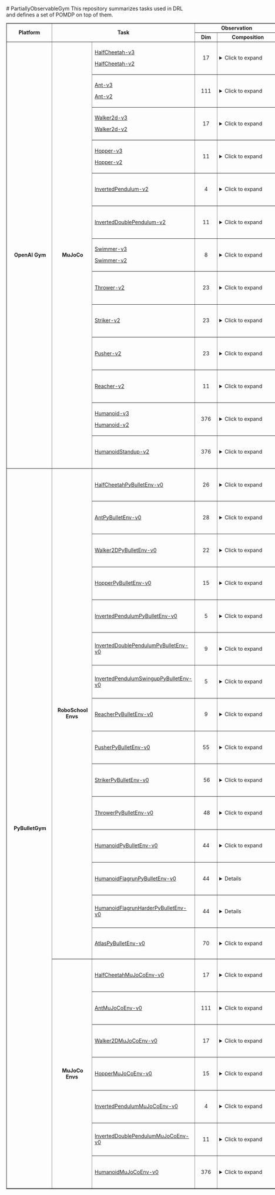 <p># PartiallyObservableGym This repository summarizes tasks used in DRL and defines a set of POMDP on top of them.</p>
<table style="width: 1200px;" border="black" cellspacing="0" cellpadding="0">
<tbody>
<tr style="height: 19px;">
<td style="text-align: center; height: 37px; width: 120px;" rowspan="2"><strong>Platform</strong></td>
<td style="text-align: center; height: 37px; width: 312px;" colspan="2" rowspan="2"><strong>Task</strong></td>
<td style="height: 19px; text-align: center; width: 260px;" colspan="2"><strong>Observation</strong></td>
<td style="height: 19px; text-align: center; width: 259px;" colspan="2"><strong>Action</strong></td>
<td style="height: 37px; text-align: center; width: 69px;" rowspan="2"><strong>Reward</strong></td>
<td style="height: 37px; text-align: center; width: 200px;" colspan="1" rowspan="2"><strong>Image</strong></td>
</tr>
<tr style="height: 18px;">
<td style="height: 18px; text-align: center; width: 60px;"><strong>Dim</strong></td>
<td style="height: 18px; text-align: center; width: 200px;" rowspan="1"><strong>Composition</strong></td>
<td style="height: 18px; text-align: center; width: 60px;"><strong>Dim</strong></td>
<td style="height: 18px; text-align: center; width: 200px;" rowspan="1"><strong>Composition</strong></td>
</tr>
<tr style="height: 78px;">
<td style="height: 882px; width: 120px; text-align: center;" rowspan="13">&nbsp;<strong>OpenAI Gym</strong></td>
<td style="height: 882px; width: 100px; text-align: center;" rowspan="13">&nbsp;<strong>MuJoCo</strong></td>
<td style="height: 78px; width: 212px;">
<p><a href="https://github.com/openai/gym/blob/master/gym/envs/mujoco/half_cheetah_v3.py" target="_blank" rel="noopener">HalfCheetah-v3</a></p>
<p><a href="https://github.com/openai/gym/blob/master/gym/envs/mujoco/half_cheetah.py" target="_blank" rel="noopener">HalfCheetah-v2</a></p>
</td>
<td style="text-align: center; height: 78px; width: 60px;">17</td>
<td style="height: 78px; padding-left: 5px; width: 200px;"><details><summary>Click to expand</summary>
<ul>
<li>Position: 1-8 (d=8)</li>
<li>Velocity: 9-17 (d=9)</li>
</ul>
</details></td>
<td style="text-align: center; height: 78px; width: 69.5px;">6</td>
<td style="height: 78px; padding-left: 5px; width: 189.5px;"><details><summary>Click to expand</summary></details></td>
<td style="height: 78px; width: 69px;">&nbsp;</td>
<td style="text-align: center; height: 78px; width: 141px;"><img src="images/OpenAIGym/MuJoCo/HalfCheetah-v2.PNG" alt="" width="80" height="80" /></td>
</tr>
<tr style="height: 78px;">
<td style="height: 78px; width: 212px;">
<p><a href="https://github.com/openai/gym/blob/master/gym/envs/mujoco/ant_v3.py" target="_blank" rel="noopener">Ant-v3</a></p>
<p><a href="https://github.com/openai/gym/blob/master/gym/envs/mujoco/ant.py" target="_blank" rel="noopener">Ant-v2</a></p>
</td>
<td style="text-align: center; height: 78px; width: 60px;">111</td>
<td style="height: 78px; padding-left: 5px; width: 200px;"><details><summary>Click to expand</summary>
<ul>
<li>position: 1-13 (d=13)</li>
<li>velocity: 14-27 (d=14)</li>
<li>cfrc_ext: 28-111 (d=64)</li>
</ul>
</details></td>
<td style="text-align: center; height: 78px; width: 69.5px;">8</td>
<td style="height: 78px; padding-left: 5px; width: 189.5px;"><details><summary>Click to expand</summary></details></td>
<td style="height: 78px; width: 69px;">&nbsp;</td>
<td style="text-align: center; height: 78px; width: 141px;"><img src="images/OpenAIGym/MuJoCo/Ant-v2.PNG" alt="" width="80" height="80" /></td>
</tr>
<tr style="height: 78px;">
<td style="height: 78px; width: 212px;">
<p><a href="https://github.com/openai/gym/blob/master/gym/envs/mujoco/walker2d_v3.py" target="_blank" rel="noopener">Walker2d-v3</a></p>
<p><a href="https://github.com/openai/gym/blob/master/gym/envs/mujoco/walker2d.py" target="_blank" rel="noopener">Walker2d-v2</a></p>
</td>
<td style="text-align: center; height: 78px; width: 60px;">17</td>
<td style="height: 78px; padding-left: 5px; width: 200px;"><details><summary>Click to expand</summary>
<ul>
<li>position: 1-8 (d=8)</li>
<li>velocity: 9-17 (d=9)</li>
</ul>
</details></td>
<td style="text-align: center; height: 78px; width: 69.5px;">6</td>
<td style="height: 78px; padding-left: 5px; width: 189.5px;"><details><summary>Click to expand</summary></details></td>
<td style="height: 78px; width: 69px;">&nbsp;</td>
<td style="text-align: center; height: 78px; width: 141px;"><img src="images/OpenAIGym/MuJoCo/Walker2d-v2.PNG" alt="" width="80" height="80" /></td>
</tr>
<tr style="height: 78px;">
<td style="height: 78px; width: 212px;">
<p><a href="https://github.com/openai/gym/blob/master/gym/envs/mujoco/hopper_v3.py" target="_blank" rel="noopener">Hopper-v3</a>&nbsp;</p>
<p><a href="http://localhost:8888/notebooks/Google%20Drive/git_repos/spinningup-new/spinup/algos/pytorch/lstm_ddpg/Untitled2.ipynb" target="_blank" rel="noopener">Hopper-v2</a></p>
</td>
<td style="text-align: center; height: 78px; width: 60px;">11</td>
<td style="height: 78px; padding-left: 5px; width: 200px;"><details><summary>Click to expand</summary>
<ul>
<li>position: 1-5 (d=5)</li>
<li>velocity: 6-11 (d=6)</li>
</ul>
</details></td>
<td style="text-align: center; height: 78px; width: 69.5px;">3</td>
<td style="height: 78px; padding-left: 5px; width: 189.5px;"><details><summary>Click to expand</summary></details></td>
<td style="height: 78px; width: 69px;">&nbsp;</td>
<td style="text-align: center; height: 78px; width: 141px;"><img src="images/OpenAIGym/MuJoCo/Hopper-v2.PNG" alt="" width="80" height="80" /></td>
</tr>
<tr style="height: 54px;">
<td style="height: 54px; width: 212px;"><a href="https://github.com/openai/gym/blob/master/gym/envs/mujoco/inverted_pendulum.py" target="_blank" rel="noopener">InvertedPendulum-v2</a></td>
<td style="text-align: center; height: 54px; width: 60px;">4</td>
<td style="height: 54px; padding-left: 5px; width: 200px;"><details><summary>Click to expand</summary>
<ul>
<li>position: 1-2 (d=2)</li>
<li>velocity: 3-4 (d=2)</li>
</ul>
</details></td>
<td style="text-align: center; height: 54px; width: 69.5px;">1</td>
<td style="height: 54px; padding-left: 5px; width: 189.5px;"><details><summary>Click to expand</summary></details></td>
<td style="height: 54px; width: 69px;">&nbsp;</td>
<td style="text-align: center; height: 78px; width: 141px;"><img src="images/OpenAIGym/MuJoCo/InvertedPendulum-v2.PNG" alt="" width="80" height="80" /></td>
</tr>
<tr style="height: 54px;">
<td style="height: 54px; width: 212px;"><a href="https://github.com/openai/gym/blob/master/gym/envs/mujoco/inverted_double_pendulum.py" target="_blank" rel="noopener">InvertedDoublePendulum-v2</a></td>
<td style="text-align: center; height: 54px; width: 60px;">11</td>
<td style="height: 54px; padding-left: 5px; width: 200px;"><details><summary>Click to expand</summary>
<ul>
<li>cart position: 1</li>
<li>link angles sin: 2-3</li>
<li>link angles cos: 4-5</li>
<li>link velocity: 6-8 (d=3)</li>
<li>qfrc_constraint: 9-11 (d=3)</li>
</ul>
</details></td>
<td style="text-align: center; height: 54px; width: 69.5px;">1</td>
<td style="height: 54px; padding-left: 5px; width: 189.5px;"><details><summary>Click to expand</summary></details>&nbsp;</td>
<td style="height: 54px; width: 69px;">&nbsp;</td>
<td style="text-align: center; height: 78px; width: 141px;"><img src="images/OpenAIGym/MuJoCo/InvertedDoublePendulum-v2.PNG" alt="" width="80" height="80" /></td>
</tr>
<tr style="height: 78px;">
<td style="height: 78px; width: 212px;">
<p><a href="https://github.com/openai/gym/blob/master/gym/envs/mujoco/swimmer_v3.py" target="_blank" rel="noopener">Swimmer-v3</a></p>
<p><a href="https://github.com/openai/gym/blob/master/gym/envs/mujoco/walker2d.py" target="_blank" rel="noopener">Swimmer-v2</a></p>
</td>
<td style="text-align: center; height: 78px; width: 60px;">8</td>
<td style="height: 78px; padding-left: 5px; width: 200px;"><details><summary>Click to expand</summary>
<ul>
<li>position: 1-3 (d=3)</li>
<li>velocity: 4-8 (d=5)</li>
</ul>
</details></td>
<td style="text-align: center; height: 78px; width: 69.5px;">2</td>
<td style="height: 78px; padding-left: 5px; width: 189.5px;"><details><summary>Click to expand</summary></details></td>
<td style="height: 78px; width: 69px;">&nbsp;</td>
<td style="text-align: center; height: 78px; width: 141px;"><img src="images/OpenAIGym/MuJoCo/Swimmer-v2.PNG" alt="" width="80" height="80" /></td>
</tr>
<tr style="height: 54px;">
<td style="height: 54px; width: 212px;"><a href="https://github.com/openai/gym/blob/master/gym/envs/mujoco/thrower.py" target="_blank" rel="noopener">Thrower-v2</a></td>
<td style="text-align: center; height: 54px; width: 60px;">23</td>
<td style="height: 54px; padding-left: 5px; width: 200px;"><details><summary>Click to expand</summary>
<ul>
<li>position: 1-7 (d=7)</li>
<li>velocity: 8-14 (d=7)</li>
<li>get_body_com("r_wrist_roll_link"): 15-17 (d=3)</li>
<li>get_body_com("ball"): 18-20 (d=3)</li>
<li>get_body_com("goal"): 21-23 (d=3)</li>
</ul>
</details></td>
<td style="text-align: center; height: 54px; width: 69.5px;">7</td>
<td style="height: 54px; padding-left: 5px; width: 189.5px;"><details><summary>Click to expand</summary></details></td>
<td style="height: 54px; width: 69px;">&nbsp;</td>
<td style="text-align: center; height: 78px; width: 141px;"><img src="images/OpenAIGym/MuJoCo/Thrower-v2.PNG" alt="" width="80" height="80" /></td>
</tr>
<tr style="height: 72px;">
<td style="height: 72px; width: 212px;"><a href="https://github.com/openai/gym/blob/master/gym/envs/mujoco/striker.py" target="_blank" rel="noopener">Striker-v2</a></td>
<td style="text-align: center; height: 72px; width: 60px;">23</td>
<td style="height: 72px; padding-left: 5px; width: 200px;"><details><summary>Click to expand</summary>
<ul>
<li>position: 1-7 (d=7)</li>
<li>velocity: 8-14 (d=7)</li>
<li>get_body_com("tips_arm"): 15-17 (d=3)</li>
<li>get_body_com("object"): 18-20 (d=3)</li>
<li>get_body_com("goal"): 21-23 (d=3)</li>
</ul>
</details></td>
<td style="text-align: center; height: 72px; width: 69.5px;">7</td>
<td style="height: 54px; padding-left: 5px; width: 189.5px;"><details><summary>Click to expand</summary></details></td>
<td style="height: 54px; width: 69px;">&nbsp;</td>
<td style="text-align: center; height: 78px; width: 141px;"><img src="images/OpenAIGym/MuJoCo/Striker-v2.PNG" alt="" width="80" height="80" /></td>
</tr>
<tr style="height: 72px;">
<td style="height: 72px; width: 212px;"><a href="https://github.com/openai/gym/blob/master/gym/envs/mujoco/pusher.py" target="_blank" rel="noopener">Pusher-v2</a></td>
<td style="text-align: center; height: 72px; width: 60px;">23</td>
<td style="height: 72px; padding-left: 5px; width: 200px;"><details><summary>Click to expand</summary>
<ul>
<li>position: 1-7 (d=7)</li>
<li>velocity: 8-14 (d=7)</li>
<li>get_body_com("tips_arm"): 15-17 (d=3)</li>
<li>get_body_com("object"): 18-20 (d=3)</li>
<li>get_body_com("goal"): 21-23 (d=3)</li>
</ul>
</details></td>
<td style="text-align: center; height: 72px; width: 69.5px;">7</td>
<td style="height: 54px; padding-left: 5px; width: 189.5px;"><details><summary>Click to expand</summary></details></td>
<td style="height: 54px; width: 69px;">&nbsp;</td>
<td style="text-align: center; height: 78px; width: 141px;"><img src="images/OpenAIGym/MuJoCo/Pusher-v2.PNG" alt="" width="80" height="80" /></td>
</tr>
<tr style="height: 54px;">
<td style="height: 54px; width: 212px;"><a href="https://github.com/openai/gym/blob/master/gym/envs/mujoco/reacher.py" target="_blank" rel="noopener">Reacher-v2</a></td>
<td style="text-align: center; height: 54px; width: 60px;">11</td>
<td style="height: 54px; padding-left: 5px; width: 200px;"><details><summary>Click to expand</summary>
<ul>
<li>cos: 1-2 (d=2)</li>
<li>sin: 3-4 (d=2)</li>
<li>position: 5-6 (d=2)</li>
<li>velocity: 7-8 (d=2)</li>
<li>get_body_com("fingertip")-get_body_com("target"): 9-11 (d=3)</li>
</ul>
</details></td>
<td style="text-align: center; height: 54px; width: 69.5px;">2</td>
<td style="height: 54px; padding-left: 5px; width: 189.5px;"><details><summary>Click to expand</summary></details></td>
<td style="height: 54px; width: 69px;">&nbsp;</td>
<td style="text-align: center; height: 78px; width: 141px;"><img src="images/OpenAIGym/MuJoCo/Reacher-v2.PNG" alt="" width="80" height="80" /></td>
</tr>
<tr style="height: 78px;">
<td style="height: 78px; width: 212px;">
<p><a href="https://github.com/openai/gym/blob/master/gym/envs/mujoco/humanoid_v3.py" target="_blank" rel="noopener">Humanoid-v3</a>&nbsp;</p>
<p><a href="https://github.com/openai/gym/blob/master/gym/envs/mujoco/humanoid.py" target="_blank" rel="noopener">Humanoid-v2</a></p>
</td>
<td style="text-align: center; height: 78px; width: 60px;">376</td>
<td style="height: 78px; padding-left: 5px; width: 200px;"><details><summary>Click to expand</summary>
<ul>
<li>position: 1-22 (d=22)</li>
<li>velocity: 23-45 (d=23)</li>
<li>com_inertia: 46-185 (d=140)</li>
<li>com_velocity: 186-269 (d=84)</li>
<li>actuator_forces: 270-292 (d=23)</li>
<li>external_contact_forces: 293-376 (d=84)</li>
</ul>
</details></td>
<td style="text-align: center; height: 78px; width: 69.5px;">6</td>
<td style="height: 78px; padding-left: 5px; width: 189.5px;"><details><summary>Click to expand</summary></details>&nbsp;</td>
<td style="height: 78px; width: 69px;">&nbsp;</td>
<td style="text-align: center; height: 78px; width: 141px;"><img src="images/OpenAIGym/MuJoCo/Humanoid-v2.PNG" alt="" width="80" height="80" /></td>
</tr>
<tr style="height: 54px;">
<td style="height: 54px; width: 212px;"><a href="https://github.com/openai/gym/blob/master/gym/envs/mujoco/humanoidstandup.py" target="_blank" rel="noopener">HumanoidStandup-v2</a></td>
<td style="text-align: center; height: 54px; width: 60px;">376</td>
<td style="height: 54px; padding-left: 5px; width: 200px;"><details><summary>Click to expand</summary>
<ul>
<li>position: 1-22 (d=22)</li>
<li>velocity: 23-45 (d=23)</li>
<li>com_inertia: 46-185 (d=140)</li>
<li>com_velocity: 186-269 (d=84)</li>
<li>actuator_forces: 270-292 (d=23)</li>
<li>external_contact_forces: 293-376 (d=84)</li>
</ul>
</details></td>
<td style="text-align: center; height: 54px; width: 69.5px;">17</td>
<td style="height: 54px; padding-left: 5px; width: 189.5px;"><details><summary>Click to expand</summary></details>&nbsp;</td>
<td style="height: 54px; width: 69px;">&nbsp;</td>
<td style="text-align: center; height: 78px; width: 141px;"><img src="images/OpenAIGym/MuJoCo/HumanoidStandup-v2.PNG" alt="" width="80" height="80" /></td>
</tr>
<tr style="height: 54px;">
<td style="height: 720px; width: 120px; text-align: center;" rowspan="22">&nbsp;<strong>PyBulletGym</strong></td>
<td style="height: 378px; width: 100px; text-align: center;" rowspan="15">&nbsp;<strong>RoboSchool Envs</strong></td>
<td style="height: 54px; width: 212px;"><a href="https://github.com/benelot/pybullet-gym/blob/master/pybulletgym/envs/roboschool/robots/locomotors/walker_base.py" target="_blank" rel="noopener">HalfCheetahPyBulletEnv-v0</a></td>
<td style="text-align: center; height: 54px; width: 60px;">26</td>
<td style="height: 54px; padding-left: 5px; width: 200px;"><details><summary>Click to expand</summary>
<ul>
<li>more: (d=8)
<ul>
<li>distance at z: 1</li>
<li>angle_to_target sin: 2</li>
<li>angle_to_target cos: 3</li>
<li>velocity x: 4</li>
<li>velocity y: 5</li>
<li>velocity z: 6</li>
<li>roll: 7</li>
<li>pitch: 8</li>
</ul>
</li>
<li>position: 9-20 (d=12)</li>
<li>feet contact: 21-26 (d=6)</li>
</ul>
</details></td>
<td style="text-align: center; height: 54px; width: 69.5px;">6</td>
<td style="height: 54px; padding-left: 5px; width: 189.5px;"><details><summary>Click to expand</summary></details></td>
<td style="height: 54px; width: 69px;">&nbsp;</td>
<td style="text-align: center; height: 78px; width: 141px;"><img src="images/PyBulletGym/RoboSchool/HalfCheetahPyBulletEnv-v0.PNG" alt="" width="80" height="80" /></td>
</tr>
<tr style="height: 54px;">
<td style="height: 54px; width: 212px;"><a href="http://localhost:8888/notebooks/Google%20Drive/git_repos/spinningup-new/spinup/algos/pytorch/lstm_ddpg/Untitled2.ipynb" target="_blank" rel="noopener">AntPyBulletEnv-v0</a></td>
<td style="text-align: center; height: 54px; width: 60px;">28</td>
<td style="height: 54px; padding-left: 5px; width: 200px;"><details><summary>Click to expand</summary>
<ul>
<li>more: (d=8)
<ul>
<li>distance at z: 1</li>
<li>angle_to_target sin: 2</li>
<li>angle_to_target cos: 3</li>
<li>velocity x: 4</li>
<li>velocity y: 5</li>
<li>velocity z: 6</li>
<li>roll: 7</li>
<li>pitch: 8</li>
</ul>
</li>
<li>position: 9-24 (d=16)</li>
<li>feet contact: 25-28 (d=4)</li>
</ul>
</details></td>
<td style="text-align: center; height: 54px; width: 69.5px;">8</td>
<td style="height: 54px; padding-left: 5px; width: 189.5px;"><details><summary>Click to expand</summary></details></td>
<td style="height: 54px; width: 69px;">&nbsp;</td>
<td style="text-align: center; height: 78px; width: 141px;"><img src="images/PyBulletGym/RoboSchool/AntPyBulletEnv-v0.PNG" alt="" width="80" height="80" /></td>
</tr>
<tr style="height: 54px;">
<td style="height: 54px; width: 212px;"><a href="http://localhost:8888/notebooks/Google%20Drive/git_repos/spinningup-new/spinup/algos/pytorch/lstm_ddpg/Untitled2.ipynb" target="_blank" rel="noopener">Walker2DPyBulletEnv-v0</a></td>
<td style="text-align: center; height: 54px; width: 60px;">22</td>
<td style="height: 54px; padding-left: 5px; width: 200px;"><details><summary>Click to expand</summary>
<ul>
<li>&nbsp;more: (d=8)
<ul>
<li>distance at z: 1</li>
<li>angle_to_target sin: 2</li>
<li>angle_to_target cos: 3</li>
<li>velocity x: 4</li>
<li>velocity y: 5</li>
<li>velocity z: 6</li>
<li>roll: 7</li>
<li>pitch: 8</li>
</ul>
</li>
<li>position: 9-20 (d=12)</li>
<li>feet contact: 21-22 (d=2)</li>
</ul>
</details></td>
<td style="text-align: center; height: 54px; width: 69.5px;">6</td>
<td style="height: 54px; padding-left: 5px; width: 189.5px;"><details><summary>Click to expand</summary></details></td>
<td style="height: 54px; width: 69px;">&nbsp;</td>
<td style="text-align: center; height: 78px; width: 141px;"><img src="images/PyBulletGym/RoboSchool/Walker2DPyBulletEnv-v0.PNG" alt="" width="80" height="80" /></td>
</tr>
<tr style="height: 54px;">
<td style="height: 54px; width: 212px;"><a href="http://localhost:8888/notebooks/Google%20Drive/git_repos/spinningup-new/spinup/algos/pytorch/lstm_ddpg/Untitled2.ipynb" target="_blank" rel="noopener">HopperPyBulletEnv-v0</a></td>
<td style="text-align: center; height: 54px; width: 60px;">15</td>
<td style="height: 54px; padding-left: 5px; width: 200px;"><details><summary>Click to expand</summary>
<ul>
<li>more: (d=8)
<ul>
<li>distance at z: 1</li>
<li>angle_to_target sin: 2</li>
<li>angle_to_target cos: 3</li>
<li>velocity x: 4</li>
<li>velocity y: 5</li>
<li>velocity z: 6</li>
<li>roll: 7</li>
<li>pitch: 8</li>
</ul>
</li>
<li>position: 9-14 (d=6)</li>
<li>feet contact: 15 (d=1)</li>
</ul>
</details></td>
<td style="text-align: center; height: 54px; width: 69.5px;">3</td>
<td style="height: 54px; padding-left: 5px; width: 189.5px;"><details><summary>Click to expand</summary></details>&nbsp;</td>
<td style="height: 54px; width: 69px;">&nbsp;</td>
<td style="text-align: center; height: 78px; width: 141px;"><img src="images/PyBulletGym/RoboSchool/HopperPyBulletEnv-v0.PNG" alt="" width="80" height="80" /></td>
</tr>
<tr style="height: 54px;">
<td style="height: 54px; width: 212px;"><a href="https://github.com/benelot/pybullet-gym/blob/master/pybulletgym/envs/roboschool/robots/pendula/interted_pendulum.py" target="_blank" rel="noopener">InvertedPendulumPyBulletEnv-v0</a></td>
<td style="text-align: center; height: 54px; width: 60px;">5</td>
<td style="height: 54px; padding-left: 5px; width: 200px;"><details><summary>Click to expand</summary>
<ul>
<li>slider x: 1</li>
<li>slider velocity x: 2</li>
<li>cos: 3</li>
<li>sin: 4</li>
<li>theta_dot: 5</li>
</ul>
</details></td>
<td style="text-align: center; height: 54px; width: 69.5px;">1</td>
<td style="height: 54px; padding-left: 5px; width: 189.5px;"><details open=""><summary>Click to expand</summary></details></td>
<td style="height: 54px; width: 69px;">&nbsp;</td>
<td style="text-align: center; height: 78px; width: 141px;"><img src="images/PyBulletGym/RoboSchool/InvertedPendulumPyBulletEnv-v0.PNG" alt="" width="80" height="80" /></td>
</tr>
<tr style="height: 54px;">
<td style="height: 54px; width: 212px;"><a href="https://github.com/benelot/pybullet-gym/blob/master/pybulletgym/envs/roboschool/robots/pendula/inverted_double_pendulum.py" target="_blank" rel="noopener">InvertedDoublePendulumPyBulletEnv-v0</a></td>
<td style="text-align: center; height: 54px; width: 60px;">9</td>
<td style="height: 54px; padding-left: 5px; width: 200px;"><details><summary>Click to expand</summary>
<ul>
<li>slider x: 1</li>
<li>slider velocity x: 2</li>
<li>pole2 x: 3</li>
<li>j1 cos: 4</li>
<li>j1 sin: 5</li>
<li>j1 dot: 6</li>
<li>j2 cos: 7</li>
<li>j2 sin: 8</li>
<li>j2 dot: 9</li>
</ul>
</details></td>
<td style="text-align: center; height: 54px; width: 69.5px;">1</td>
<td style="height: 54px; padding-left: 5px; width: 189.5px;"><details><summary>Click to expand</summary></details></td>
<td style="height: 54px; width: 69px;">&nbsp;</td>
<td style="text-align: center; height: 78px; width: 141px;"><img src="images/PyBulletGym/RoboSchool/InvertedDoublePendulumPyBulletEnv-v0.PNG" alt="" width="80" height="80" /></td>
</tr>
<tr style="height: 54px;">
<td style="height: 54px; width: 212px;"><a href="https://github.com/benelot/pybullet-gym/blob/master/pybulletgym/envs/roboschool/robots/pendula/inverted_double_pendulum.py" target="_blank" rel="noopener">InvertedPendulumSwingupPyBulletEnv-v0</a></td>
<td style="text-align: center; height: 54px; width: 60px;">5</td>
<td style="height: 54px; padding-left: 5px; width: 200px;"><details><summary>Click to expand</summary>
<ul>
<li>slider x: 1</li>
<li>slider velocity x: 2</li>
<li>cos: 3</li>
<li>sin: 4</li>
<li>theta_dot: 5</li>
</ul>
</details></td>
<td style="text-align: center; height: 54px; width: 69.5px;">1</td>
<td style="height: 54px; padding-left: 5px; width: 189.5px;"><details><summary>Click to expand</summary></details></td>
<td style="height: 54px; width: 69px;">&nbsp;</td>
<td style="text-align: center; height: 78px; width: 141px;"><img src="images/PyBulletGym/RoboSchool/InvertedPendulumSwingupPyBulletEnv-v0.PNG" alt="" width="80" height="80" /></td>
</tr>
<tr style="height: 54px;">
<td style="height: 54px; width: 212px;"><a href="https://github.com/benelot/pybullet-gym/blob/master/pybulletgym/envs/roboschool/robots/manipulators/reacher.py" target="_blank" rel="noopener">ReacherPyBulletEnv-v0</a></td>
<td style="text-align: center; height: 54px; width: 60px;">9</td>
<td style="height: 54px; padding-left: 5px; width: 200px;"><details><summary>Click to expand</summary>
<ul>
<li>target x: 1</li>
<li>target y: 2</li>
<li>to_target_vec 1: 3</li>
<li>to_target_vec 2: 4</li>
<li>central_joint cos: 5</li>
<li>central_joint sin: 6</li>
<li>central_joint dot: 7</li>
<li>elbow_joint gamma: 8</li>
<li>elbow_joint gamma dot: 9</li>
</ul>
</details></td>
<td style="text-align: center; height: 54px; width: 69.5px;">2</td>
<td style="height: 54px; padding-left: 5px; width: 189.5px;"><details><summary>Click to expand</summary></details>&nbsp;</td>
<td style="height: 54px; width: 69px;">&nbsp;</td>
<td style="text-align: center; height: 78px; width: 141px;"><img src="images/PyBulletGym/RoboSchool/ReacherPyBulletEnv-v0.PNG" alt="" width="80" height="80" /></td>
</tr>
<tr style="height: 54px;">
<td style="height: 54px; width: 212px;"><a href="https://github.com/benelot/pybullet-gym/blob/master/pybulletgym/envs/roboschool/robots/manipulators/pusher.py">PusherPyBulletEnv-v0</a></td>
<td style="text-align: center; height: 54px; width: 60px;">55</td>
<td style="height: 54px; padding-left: 5px; width: 200px;"><details><summary>Click to expand</summary>
<ul>
<li>Position: (d=22)</li>
<li>Velocity: (d=22)</li>
<li>target_pos - object_pos: (d=2)</li>
<li>fingertip.pose().xyz(): (d=3)</li>
<li>object.pose().xyz(): (d=3)</li>
<li>target.pose().xyz(): (d=3)</li>
</ul>
</details></td>
<td style="text-align: center; height: 54px; width: 69.5px;">7</td>
<td style="height: 54px; padding-left: 5px; width: 189.5px;"><details><summary>Click to expand</summary></details>&nbsp;</td>
<td style="height: 54px; width: 69px;">&nbsp;</td>
<td style="text-align: center; height: 78px; width: 141px;"><img src="images/PyBulletGym/RoboSchool/PusherPyBulletEnv-v0.PNG" alt="" width="80" height="80" /></td>
</tr>
<tr style="height: 54px;">
<td style="height: 54px; width: 212px;"><a href="https://github.com/benelot/pybullet-gym/blob/master/pybulletgym/envs/roboschool/robots/manipulators/striker.py">StrikerPyBulletEnv-v0</a></td>
<td style="text-align: center; height: 54px; width: 60px;">&nbsp;56</td>
<td style="height: 54px; padding-left: 5px; width: 200px;"><details><summary>Click to expand</summary>
<ul>
<li>Position: (d=22)</li>
<li>Velocity: (d=22)</li>
<li>target_pos - object_pos: (d=3)</li>
<li>fingertip.pose().xyz(): (d=3)</li>
<li>object.pose().xyz(): (d=3)</li>
<li>target.pose().xyz(): (d=3)</li>
</ul>
</details></td>
<td style="text-align: center; height: 54px; width: 69.5px;">7</td>
<td style="height: 54px; padding-left: 5px; width: 189.5px;"><details><summary>Click to expand</summary></details>&nbsp;</td>
<td style="height: 54px; width: 69px;">&nbsp;</td>
<td style="text-align: center; height: 78px; width: 141px;"><img src="images/PyBulletGym/RoboSchool/StrikerPyBulletEnv-v0.PNG" alt="" width="80" height="80" /></td>
</tr>
<tr style="height: 54px;">
<td style="height: 54px; width: 212px;"><a href="https://github.com/benelot/pybullet-gym/blob/master/pybulletgym/envs/roboschool/robots/manipulators/thrower.py">ThrowerPyBulletEnv-v0</a></td>
<td style="text-align: center; height: 54px; width: 60px;">&nbsp;48</td>
<td style="height: 54px; padding-left: 5px; width: 200px;"><details><summary>Click to expand</summary>
<ul>
<li>Position: (d=18)</li>
<li>Velocity: (d=18)</li>
<li>target_pos - object_pos: (d=3)</li>
<li>fingertip.pose().xyz(): (d=3)</li>
<li>object.pose().xyz(): (d=3)</li>
<li>target.pose().xyz(): (d=3)</li>
</ul>
</details></td>
<td style="text-align: center; height: 54px; width: 69.5px;">7</td>
<td style="height: 54px; padding-left: 5px; width: 189.5px;"><details><summary>Click to expand</summary></details>&nbsp;</td>
<td style="height: 54px; width: 69px;">&nbsp;</td>
<td style="text-align: center; height: 78px; width: 141px;"><img src="images/PyBulletGym/RoboSchool/ThrowerPyBulletEnv-v0.PNG" alt="" width="80" height="80" /></td>
</tr>
<tr style="height: 54px;">
<td style="height: 54px; width: 212px;"><a href="https://github.com/benelot/pybullet-gym/blob/master/pybulletgym/envs/roboschool/robots/locomotors/humanoid.py">HumanoidPyBulletEnv-v0</a></td>
<td style="text-align: center; height: 54px; width: 60px;">44</td>
<td style="height: 54px; padding-left: 5px; width: 200px;"><details><summary>Click to expand</summary>
<ul>
<li>more: (d=8)
<ul>
<li>distance at z: 1</li>
<li>angle_to_target sin: 2</li>
<li>angle_to_target cos: 3</li>
<li>velocity x: 4</li>
<li>velocity y: 5</li>
<li>velocity z: 6</li>
<li>roll: 7</li>
<li>pitch: 8</li>
</ul>
</li>
<li>position: 9-42 (d=34)</li>
<li>feet contact: 43-44 (d=2)</li>
</ul>
</details></td>
<td style="text-align: center; height: 54px; width: 69.5px;">17</td>
<td style="height: 54px; padding-left: 5px; width: 189.5px;"><details><summary>Click to expand</summary></details>&nbsp;</td>
<td style="height: 54px; width: 69px;">&nbsp;</td>
<td style="text-align: center; height: 78px; width: 141px;"><img src="images/PyBulletGym/RoboSchool/HumanoidPyBulletEnv-v0.PNG" alt="" width="80" height="80" /></td>
</tr>
<tr style="height: 54px;">
<td style="height: 54px; width: 212px;"><a href="https://github.com/benelot/pybullet-gym/blob/master/pybulletgym/envs/roboschool/robots/locomotors/humanoid_flagrun.py">HumanoidFlagrunPyBulletEnv-v0</a></td>
<td style="text-align: center; height: 54px; width: 60px;">44</td>
<td style="height: 54px; padding-left: 5px; width: 200px;"><details><details><summary>Click to expand</summary>
<ul>
<li>more: (d=8)
<ul>
<li>distance at z: 1</li>
<li>angle_to_target sin: 2</li>
<li>angle_to_target cos: 3</li>
<li>velocity x: 4</li>
<li>velocity y: 5</li>
<li>velocity z: 6</li>
<li>roll: 7</li>
<li>pitch: 8</li>
</ul>
</li>
<li>position: 9-42 (d=34)</li>
<li>feet contact: 43-44 (d=2)</li>
</ul>
</details></details></td>
<td style="text-align: center; height: 54px; width: 69.5px;">&nbsp;17</td>
<td style="height: 54px; padding-left: 5px; width: 189.5px;"><details><summary>Click to expand</summary></details>&nbsp;</td>
<td style="height: 54px; width: 69px;">&nbsp;</td>
<td style="text-align: center; height: 78px; width: 141px;"><img src="images/PyBulletGym/RoboSchool/HumanoidFlagrunPyBulletEnv-v0.PNG" alt="" width="80" height="80" /></td>
</tr>
<tr style="height: 54px;">
<td style="height: 54px; width: 212px;"><a href="https://github.com/benelot/pybullet-gym/blob/master/pybulletgym/envs/roboschool/robots/locomotors/humanoid_flagrun.py">HumanoidFlagrunHarderPyBulletEnv-v0</a></td>
<td style="text-align: center; height: 54px; width: 60px;">44</td>
<td style="height: 54px; padding-left: 5px; width: 200px;"><details><details><summary>Click to expand</summary>
<ul>
<li>more: (d=8)
<ul>
<li>distance at z: 1</li>
<li>angle_to_target sin: 2</li>
<li>angle_to_target cos: 3</li>
<li>velocity x: 4</li>
<li>velocity y: 5</li>
<li>velocity z: 6</li>
<li>roll: 7</li>
<li>pitch: 8</li>
</ul>
</li>
<li>position: 9-42 (d=34)</li>
<li>feet contact: 43-44 (d=2)</li>
</ul>
</details></details></td>
<td style="text-align: center; height: 54px; width: 69.5px;">17</td>
<td style="height: 54px; padding-left: 5px; width: 189.5px;"><details><summary>Click to expand</summary></details>&nbsp;</td>
<td style="height: 54px; width: 69px;">&nbsp;</td>
<td style="text-align: center; height: 78px; width: 141px;"><img src="images/PyBulletGym/RoboSchool/HumanoidFlagrunHarderPyBulletEnv-v0.PNG" alt="" width="80" height="80" /></td>
</tr>
<tr style="height: 54px;">
<td style="height: 54px; width: 212px;"><a href="https://github.com/benelot/pybullet-gym/blob/master/pybulletgym/envs/roboschool/robots/locomotors/atlas.py">AtlasPyBulletEnv-v0</a></td>
<td style="text-align: center; height: 54px; width: 60px;">70</td>
<td style="height: 54px; padding-left: 5px; width: 200px;"><details><summary>Click to expand</summary>
<ul>
<li>more: (d=8)
<ul>
<li>distance at z: 1</li>
<li>angle_to_target sin: 2</li>
<li>angle_to_target cos: 3</li>
<li>velocity x: 4</li>
<li>velocity y: 5</li>
<li>velocity z: 6</li>
<li>roll: 7</li>
<li>pitch: 8</li>
</ul>
</li>
<li>position: 9-68 (d=60)</li>
<li>feet contact: 69-70 (d=2)</li>
</ul>
</details></td>
<td style="text-align: center; height: 54px; width: 69.5px;">30&nbsp;</td>
<td style="height: 54px; padding-left: 5px; width: 189.5px;">&nbsp;</td>
<td style="height: 54px; width: 69px;">&nbsp;</td>
<td style="text-align: center; height: 78px; width: 141px;">&nbsp;</td>
</tr>
<tr style="height: 54px;">
<td style="text-align: center; height: 342px; width: 100px;" rowspan="7">&nbsp;<strong>MuJoCo Envs</strong></td>
<td style="height: 54px; width: 212px;"><a href="https://github.com/benelot/pybullet-gym/blob/master/pybulletgym/envs/mujoco/robots/locomotors/half_cheetah.py" target="_blank" rel="noopener">HalfCheetahMuJoCoEnv-v0</a>&nbsp;</td>
<td style="text-align: center; height: 54px; width: 60px;">17</td>
<td style="height: 54px; padding-left: 5px; width: 200px;"><details><summary>Click to expand</summary>
<ul>
<li>&nbsp;position: 1-8 (d=8)</li>
<li>velocity: 9-17 (d=9)</li>
</ul>
</details></td>
<td style="text-align: center; height: 54px; width: 69.5px;">6</td>
<td style="height: 54px; padding-left: 5px; width: 189.5px;"><details><summary>Click to expand</summary></details>&nbsp;</td>
<td style="height: 54px; width: 69px;">&nbsp;</td>
<td style="text-align: center; height: 78px; width: 141px;"><img src="images/PyBulletGym/MuJoCo/HalfCheetahMuJoCoEnv-v0.PNG" alt="" width="80" height="80" /></td>
</tr>
<tr style="height: 54px;">
<td style="height: 54px; width: 212px;"><a href="https://github.com/benelot/pybullet-gym/blob/master/pybulletgym/envs/mujoco/robots/locomotors/ant.py" target="_blank" rel="noopener">AntMuJoCoEnv-v0</a>&nbsp;</td>
<td style="text-align: center; height: 54px; width: 60px;">111</td>
<td style="height: 54px; padding-left: 5px; width: 200px;"><details><summary>Click to expand</summary>
<ul>
<li>position: 1-13 (d=13)</li>
<li>velocity: 14-27 (d=14)</li>
<li>cfrc_ext: 28-111 (d=64) (The cfrc_ext is set to zeros in PyBulletGym.) (The cfrc_ext are the external forces (force x,y,z and torque x,y,z) applied to each of the links at the center of mass. For the Ant, this is 14*6: the ground link, the torso link, and 12 links for all legs (3 links for each leg))</li>
</ul>
</details></td>
<td style="text-align: center; height: 54px; width: 69.5px;">8</td>
<td style="height: 54px; padding-left: 5px; width: 189.5px;"><details><summary>Click to expand</summary></details>&nbsp;</td>
<td style="height: 54px; width: 69px;">&nbsp;</td>
<td style="text-align: center; height: 78px; width: 141px;"><img src="images/PyBulletGym/MuJoCo/AntMuJoCoEnv-v0.PNG" alt="" width="80" height="80" /></td>
</tr>
<tr style="height: 54px;">
<td style="height: 54px; width: 212px;"><a href="https://github.com/benelot/pybullet-gym/blob/master/pybulletgym/envs/mujoco/robots/locomotors/walker2d.py" target="_blank" rel="noopener">Walker2DMuJoCoEnv-v0</a></td>
<td style="text-align: center; height: 54px; width: 60px;">17</td>
<td style="height: 54px; padding-left: 5px; width: 200px;"><details><summary>Click to expand</summary>
<ul>
<li>position: 1-8 (d=8)</li>
<li>velocity: 9-17 (d=9)</li>
</ul>
</details></td>
<td style="text-align: center; height: 54px; width: 69.5px;">6</td>
<td style="height: 54px; padding-left: 5px; width: 189.5px;"><details><summary>Click to expand</summary></details>&nbsp;</td>
<td style="height: 54px; width: 69px;">&nbsp;</td>
<td style="text-align: center; height: 78px; width: 141px;"><img src="images/PyBulletGym/MuJoCo/Walker2DMuJoCoEnv-v0.PNG" alt="" width="80" height="80" /></td>
</tr>
<tr style="height: 54px;">
<td style="height: 54px; width: 212px;"><a href="https://github.com/benelot/pybullet-gym/blob/master/pybulletgym/envs/mujoco/robots/locomotors/hopper.py" target="_blank" rel="noopener">HopperMuJoCoEnv-v0</a></td>
<td style="text-align: center; height: 54px; width: 60px;">15</td>
<td style="height: 54px; padding-left: 5px; width: 200px;"><details><summary>Click to expand</summary>
<ul>
<li>position: 1-7 (d=7)</li>
<li>velocity: 8-15 (d=8)</li>
</ul>
</details></td>
<td style="text-align: center; height: 54px; width: 69.5px;">3</td>
<td style="height: 54px; padding-left: 5px; width: 189.5px;"><details><summary>Click to expand</summary></details>&nbsp;</td>
<td style="height: 54px; width: 69px;">&nbsp;</td>
<td style="text-align: center; height: 78px; width: 141px;"><img src="images/PyBulletGym/MuJoCo/HopperMuJoCoEnv-v0.PNG" alt="" width="80" height="80" /></td>
</tr>
<tr style="height: 54px;">
<td style="height: 54px; width: 212px;"><a href="https://github.com/benelot/pybullet-gym/blob/master/pybulletgym/envs/mujoco/robots/pendula/inverted_pendulum.py" target="_blank" rel="noopener">InvertedPendulumMuJoCoEnv-v0</a></td>
<td style="text-align: center; height: 54px; width: 60px;">4</td>
<td style="height: 54px; padding-left: 5px; width: 200px;"><details><summary>Click to expand</summary>
<ul>
<li>position: 1-3 (d=3)</li>
<li>velocity: 4 (d=1)</li>
</ul>
</details></td>
<td style="text-align: center; height: 54px; width: 69.5px;">1</td>
<td style="height: 54px; padding-left: 5px; width: 189.5px;"><details><summary>Click to expand</summary></details>&nbsp;</td>
<td style="height: 54px; width: 69px;">&nbsp;</td>
<td style="text-align: center; height: 78px; width: 141px;"><img src="images/PyBulletGym/MuJoCo/InvertedPendulumMuJoCoEnv-v0.PNG" alt="" width="80" height="80" /></td>
</tr>
<tr style="height: 72px;">
<td style="height: 72px; width: 212px;"><a href="https://github.com/benelot/pybullet-gym/blob/master/pybulletgym/envs/mujoco/robots/pendula/inverted_double_pendulum.py" target="_blank" rel="noopener">InvertedDoublePendulumMuJoCoEnv-v0</a></td>
<td style="text-align: center; height: 72px; width: 60px;">11</td>
<td style="height: 72px; padding-left: 5px; width: 200px;"><details><summary>Click to expand</summary>
<ul>
<li>cart position: 1</li>
<li>link angles sin: 2-3</li>
<li>link angles cos: 4-5</li>
<li>link velocity: 6-8</li>
<li>qfrc_constraint: 9-11</li>
</ul>
</details></td>
<td style="text-align: center; height: 72px; width: 69.5px;">1</td>
<td style="height: 54px; padding-left: 5px; width: 189.5px;"><details><summary>Click to expand</summary></details>&nbsp;</td>
<td style="height: 54px; width: 69px;">&nbsp;</td>
<td style="text-align: center; height: 78px; width: 141px;"><img src="images/PyBulletGym/MuJoCo/InvertedDoublePendulumMuJoCoEnv-v0.PNG" alt="" width="80" height="80" /></td>
</tr>
<tr style="height: 72px;">
<td style="height: 72px; width: 212px;"><a href="https://github.com/benelot/pybullet-gym/blob/master/pybulletgym/envs/mujoco/robots/locomotors/humanoid.py">HumanoidMuJoCoEnv-v0</a></td>
<td style="text-align: center; height: 72px; width: 60px;">376</td>
<td style="height: 78px; padding-left: 5px; width: 200px;"><details><summary>Click to expand</summary>
<ul>
<li>position: 1-22 (d=22)</li>
<li>velocity: 23-45 (d=23)</li>
<li>com_inertia: 46-185 (d=140)</li>
<li>com_velocity: 186-269 (d=84)</li>
<li>actuator_forces: 270-292 (d=23)</li>
<li>external_contact_forces: 293-376 (d=84)</li>
</ul>
</details></td>
<td style="text-align: center; height: 72px; width: 69.5px;">17</td>
<td style="height: 54px; padding-left: 5px; width: 189.5px;"><details><summary>Click to expand</summary></details>&nbsp;</td>
<td style="height: 54px; width: 69px;">&nbsp;</td>
<td style="text-align: center; height: 78px; width: 141px;"><img src="images/PyBulletGym/MuJoCo/HumanoidMuJoCoEnv-v0.PNG" alt="" width="80" height="80" /></td>
</tr>
</tbody>
</table>
